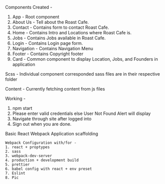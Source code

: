 Components Created -
1. App - Root component 
2. About Us - Tell about the Roast Cafe.
3. Contact - Contains form to contact Roast Cafe.
4. Home - Contains Intro and Locations where Roast Cafe is.
5. Jobs - Contains Jobs available in Roast Cafe.
6. Login - Contains Login page form.
7. Navigation - Contains Navigation Menu
8. Footer - Contains Copyright footer
9. Card - Common component to display Location, Jobs, and Founders in application

Scss - 
Individual component corresponded sass files are in their respective folder

Content -
Currently fetching content from js files

Working - 
1. npm start
2. Please enter valid credentials else User Not Found Alert will display
3. Navigate through site after logged into 
4. Sign out when you are done.


Basic React Webpack Application scaffolding

````
Webpack Configuration with/for -
1. react + proptypes
2. sass
3. webpack-dev-server
4. production + development build
5. prettier
6. babel config with react + env preset
7. Eslint
8. Pic 
````